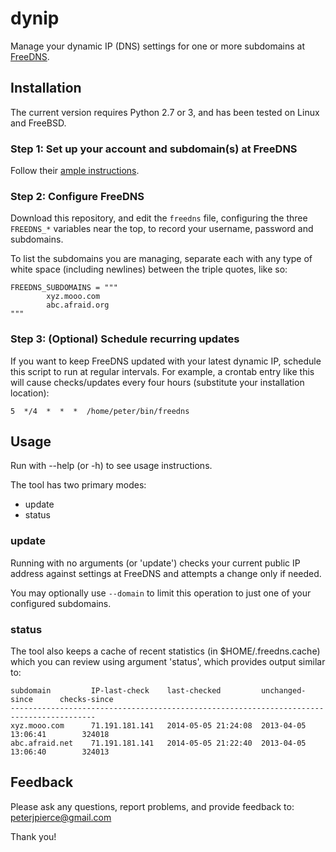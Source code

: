 # dynip
Manage your dynamic IP (DNS) settings for one or more subdomains at
[FreeDNS](http://freedns.afraid.org).

## Installation
The current version requires Python 2.7 or 3, and has been tested on Linux and
FreeBSD.

### Step 1: Set up your account and subdomain(s) at FreeDNS
Follow their [ample instructions](http://freedns.afraid.org).

### Step 2: Configure FreeDNS
Download this repository, and edit the `freedns` file, configuring the
three `FREEDNS_*` variables near the top, to record your username,
password and subdomains.

To list the subdomains you are managing, separate each with any type of
white space (including newlines) between the triple quotes, like so:

```
FREEDNS_SUBDOMAINS = """
        xyz.mooo.com
        abc.afraid.org
"""
```

### Step 3: (Optional) Schedule recurring updates
If you want to keep FreeDNS updated with your latest dynamic IP, schedule this
script to run at regular intervals.  For example, a crontab entry like this
will cause checks/updates every four hours (substitute your installation location):

```
5  */4  *  *  *  /home/peter/bin/freedns
```

## Usage
Run with --help (or -h) to see usage instructions.

The tool has two primary modes:
+ update
+ status

### update
Running with no arguments (or 'update') checks your current public IP address
against settings at FreeDNS and attempts a change only if needed.

You may optionally use ```--domain``` to limit this operation to just one of
your configured subdomains.

### status
The tool also keeps a cache of recent statistics (in $HOME/.freedns.cache) which
you can review using argument 'status', which provides output similar to:

```
subdomain         IP-last-check    last-checked         unchanged-since      checks-since
-----------------------------------------------------------------------------------------
xyz.mooo.com      71.191.181.141   2014-05-05 21:24:08  2013-04-05 13:06:41        324018
abc.afraid.net    71.191.181.141   2014-05-05 21:22:40  2013-04-05 13:06:40        324013
```

## Feedback
Please ask any questions, report problems, and provide feedback to:  peterjpierce@gmail.com

Thank you!
